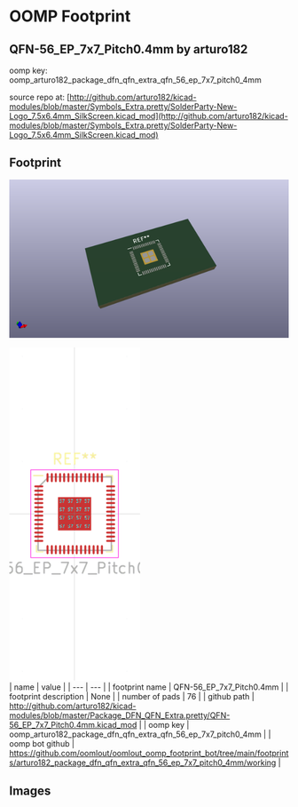 # OOMP Footprint  
## QFN-56_EP_7x7_Pitch0.4mm  by arturo182  
  
oomp key: oomp_arturo182_package_dfn_qfn_extra_qfn_56_ep_7x7_pitch0_4mm  
  
source repo at: [http://github.com/arturo182/kicad-modules/blob/master/Symbols_Extra.pretty/SolderParty-New-Logo_7.5x6.4mm_SilkScreen.kicad_mod](http://github.com/arturo182/kicad-modules/blob/master/Symbols_Extra.pretty/SolderParty-New-Logo_7.5x6.4mm_SilkScreen.kicad_mod)  
## Footprint  
  
[![working_kicad_pcb_3d.png](working_kicad_pcb_3d_600.png)](working_kicad_pcb_3d.png)  
  
[![working.png](working_600.png)](working.png)  
| name | value | 
| --- | --- | 
| footprint name | QFN-56_EP_7x7_Pitch0.4mm | 
| footprint description | None | 
| number of pads | 76 | 
| github path | http://github.com/arturo182/kicad-modules/blob/master/Package_DFN_QFN_Extra.pretty/QFN-56_EP_7x7_Pitch0.4mm.kicad_mod | 
| oomp key | oomp_arturo182_package_dfn_qfn_extra_qfn_56_ep_7x7_pitch0_4mm | 
| oomp bot github | https://github.com/oomlout/oomlout_oomp_footprint_bot/tree/main/footprints/arturo182_package_dfn_qfn_extra_qfn_56_ep_7x7_pitch0_4mm/working | 
## Images  
